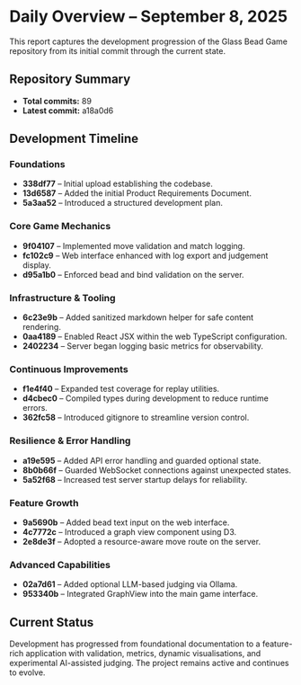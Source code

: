 # Daily Overview – September 8, 2025

This report captures the development progression of the Glass Bead Game repository from its initial commit through the current state.

## Repository Summary
- **Total commits:** 89
- **Latest commit:** a18a0d6

## Development Timeline

### Foundations
- **338df77** – Initial upload establishing the codebase.
- **13d6587** – Added the initial Product Requirements Document.
- **5a3aa52** – Introduced a structured development plan.

### Core Game Mechanics
- **9f04107** – Implemented move validation and match logging.
- **fc102c9** – Web interface enhanced with log export and judgement display.
- **d95a1b0** – Enforced bead and bind validation on the server.

### Infrastructure & Tooling
- **6c23e9b** – Added sanitized markdown helper for safe content rendering.
- **0aa4189** – Enabled React JSX within the web TypeScript configuration.
- **2402234** – Server began logging basic metrics for observability.

### Continuous Improvements
- **f1e4f40** – Expanded test coverage for replay utilities.
- **d4cbec0** – Compiled types during development to reduce runtime errors.
- **362fc58** – Introduced gitignore to streamline version control.

### Resilience & Error Handling
- **a19e595** – Added API error handling and guarded optional state.
- **8b0b66f** – Guarded WebSocket connections against unexpected states.
- **5a52f68** – Increased test server startup delays for reliability.

### Feature Growth
- **9a5690b** – Added bead text input on the web interface.
- **4c7772c** – Introduced a graph view component using D3.
- **2e8de3f** – Adopted a resource-aware move route on the server.

### Advanced Capabilities
- **02a7d61** – Added optional LLM-based judging via Ollama.
- **953340b** – Integrated GraphView into the main game interface.

## Current Status
Development has progressed from foundational documentation to a feature-rich application with validation, metrics, dynamic visualisations, and experimental AI-assisted judging. The project remains active and continues to evolve.

